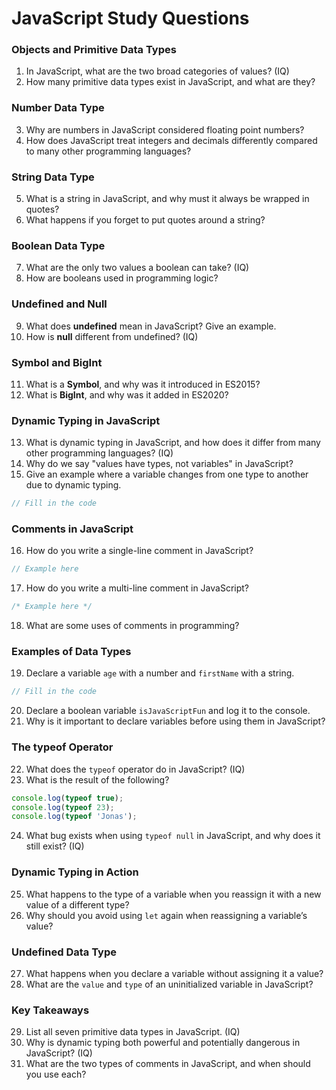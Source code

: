# JavaScript Study Questions

### Objects and Primitive Data Types
1. In JavaScript, what are the two broad categories of values? (IQ)  
2. How many primitive data types exist in JavaScript, and what are they?  

### Number Data Type
3. Why are numbers in JavaScript considered floating point numbers?  
4. How does JavaScript treat integers and decimals differently compared to many other programming languages?  

### String Data Type
5. What is a string in JavaScript, and why must it always be wrapped in quotes?  
6. What happens if you forget to put quotes around a string?  

### Boolean Data Type
7. What are the only two values a boolean can take? (IQ)  
8. How are booleans used in programming logic?  

### Undefined and Null
9. What does **undefined** mean in JavaScript? Give an example.  
10. How is **null** different from undefined? (IQ)  

### Symbol and BigInt
11. What is a **Symbol**, and why was it introduced in ES2015?  
12. What is **BigInt**, and why was it added in ES2020?  

### Dynamic Typing in JavaScript
13. What is dynamic typing in JavaScript, and how does it differ from many other programming languages? (IQ)  
14. Why do we say "values have types, not variables" in JavaScript?  
15. Give an example where a variable changes from one type to another due to dynamic typing.  
   ```javascript
   // Fill in the code
````

### Comments in JavaScript

16. How do you write a single-line comment in JavaScript?

```javascript
// Example here
```

17. How do you write a multi-line comment in JavaScript?

```javascript
/* Example here */
```

18. What are some uses of comments in programming?

### Examples of Data Types

19. Declare a variable `age` with a number and `firstName` with a string.

```javascript
// Fill in the code
```

20. Declare a boolean variable `isJavaScriptFun` and log it to the console.
21. Why is it important to declare variables before using them in JavaScript?

### The typeof Operator

22. What does the `typeof` operator do in JavaScript? (IQ)
23. What is the result of the following?

```javascript
console.log(typeof true);
console.log(typeof 23);
console.log(typeof 'Jonas');
```

24. What bug exists when using `typeof null` in JavaScript, and why does it still exist? (IQ)

### Dynamic Typing in Action

25. What happens to the type of a variable when you reassign it with a new value of a different type?
26. Why should you avoid using `let` again when reassigning a variable’s value?

### Undefined Data Type

27. What happens when you declare a variable without assigning it a value?
28. What are the `value` and `type` of an uninitialized variable in JavaScript?

### Key Takeaways

29. List all seven primitive data types in JavaScript. (IQ)
30. Why is dynamic typing both powerful and potentially dangerous in JavaScript? (IQ)
31. What are the two types of comments in JavaScript, and when should you use each?

